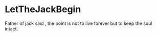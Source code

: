 # LetTheJackBegin
Father of jack said , the point is not to live forever but to keep the soul intact.
